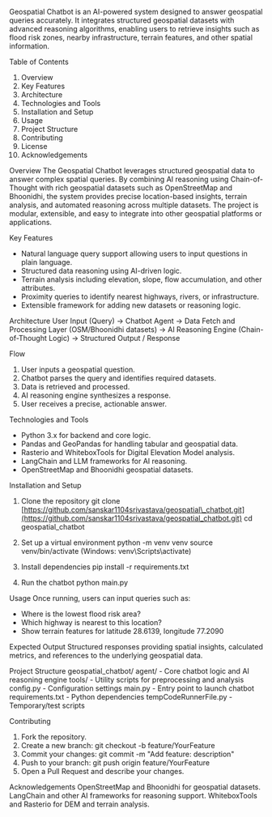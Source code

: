 Geospatial Chatbot is an AI-powered system designed to answer geospatial queries accurately. It integrates structured geospatial datasets with advanced reasoning algorithms, enabling users to retrieve insights such as flood risk zones, nearby infrastructure, terrain features, and other spatial information.

Table of Contents

1. Overview
2. Key Features
3. Architecture
4. Technologies and Tools
5. Installation and Setup
6. Usage
7. Project Structure
8. Contributing
9. License
10. Acknowledgements

Overview
The Geospatial Chatbot leverages structured geospatial data to answer complex spatial queries. By combining AI reasoning using Chain-of-Thought with rich geospatial datasets such as OpenStreetMap and Bhoonidhi, the system provides precise location-based insights, terrain analysis, and automated reasoning across multiple datasets. The project is modular, extensible, and easy to integrate into other geospatial platforms or applications.

Key Features

* Natural language query support allowing users to input questions in plain language.
* Structured data reasoning using AI-driven logic.
* Terrain analysis including elevation, slope, flow accumulation, and other attributes.
* Proximity queries to identify nearest highways, rivers, or infrastructure.
* Extensible framework for adding new datasets or reasoning logic.

Architecture
User Input (Query) -> Chatbot Agent -> Data Fetch and Processing Layer (OSM/Bhoonidhi datasets) -> AI Reasoning Engine (Chain-of-Thought Logic) -> Structured Output / Response

Flow

1. User inputs a geospatial question.
2. Chatbot parses the query and identifies required datasets.
3. Data is retrieved and processed.
4. AI reasoning engine synthesizes a response.
5. User receives a precise, actionable answer.

Technologies and Tools

* Python 3.x for backend and core logic.
* Pandas and GeoPandas for handling tabular and geospatial data.
* Rasterio and WhiteboxTools for Digital Elevation Model analysis.
* LangChain and LLM frameworks for AI reasoning.
* OpenStreetMap and Bhoonidhi geospatial datasets.

Installation and Setup

1. Clone the repository
   git clone [https://github.com/sanskar1104srivastava/geospatial\_chatbot.git](https://github.com/sanskar1104srivastava/geospatial_chatbot.git)
   cd geospatial\_chatbot

2. Set up a virtual environment
   python -m venv venv
   source venv/bin/activate (Windows: venv\Scripts\activate)

3. Install dependencies
   pip install -r requirements.txt

4. Run the chatbot
   python main.py

Usage
Once running, users can input queries such as:

* Where is the lowest flood risk area?
* Which highway is nearest to this location?
* Show terrain features for latitude 28.6139, longitude 77.2090

Expected Output
Structured responses providing spatial insights, calculated metrics, and references to the underlying geospatial data.

Project Structure
geospatial\_chatbot/
agent/ - Core chatbot logic and AI reasoning engine
tools/ - Utility scripts for preprocessing and analysis
config.py - Configuration settings
main.py - Entry point to launch chatbot
requirements.txt - Python dependencies
tempCodeRunnerFile.py - Temporary/test scripts

Contributing

1. Fork the repository.
2. Create a new branch: git checkout -b feature/YourFeature
3. Commit your changes: git commit -m "Add feature: description"
4. Push to your branch: git push origin feature/YourFeature
5. Open a Pull Request and describe your changes.



Acknowledgements
OpenStreetMap and Bhoonidhi for geospatial datasets. LangChain and other AI frameworks for reasoning support. WhiteboxTools and Rasterio for DEM and terrain analysis.
